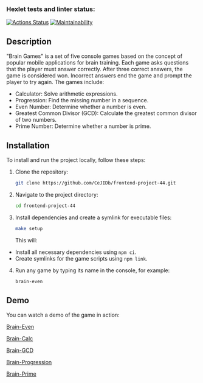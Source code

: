 ### Hexlet tests and linter status:

[![Actions Status](https://github.com/CeJIDb/frontend-project-44/actions/workflows/hexlet-check.yml/badge.svg)](https://github.com/CeJIDb/frontend-project-44/actions)
[![Maintainability](https://api.codeclimate.com/v1/badges/76f61ba8e2ba0dfc44d0/maintainability)](https://codeclimate.com/github/CeJIDb/frontend-project-44/maintainability)

## Description

"Brain Games" is a set of five console games based on the concept of popular mobile applications for brain training. Each game asks questions that the player must answer correctly. After three correct answers, the game is considered won. Incorrect answers end the game and prompt the player to try again. The games include:

- Calculator: Solve arithmetic expressions.
- Progression: Find the missing number in a sequence.
- Even Number: Determine whether a number is even.
- Greatest Common Divisor (GCD): Calculate the greatest common divisor of two numbers.
- Prime Number: Determine whether a number is prime.

## Installation

To install and run the project locally, follow these steps:

1. Clone the repository:
   ```bash
   git clone https://github.com/CeJIDb/frontend-project-44.git
   ```
2. Navigate to the project directory:
   ```bash
   cd frontend-project-44
   ```
3. Install dependencies and create a symlink for executable files:
   ```bash
   make setup
   ```
   This will:

- Install all necessary dependencies using `npm ci`.
- Create symlinks for the game scripts using `npm link`.

4. Run any game by typing its name in the console, for example:
   ```bash
   brain-even
   ```

## Demo

You can watch a demo of the game in action:

[Brain-Even](https://asciinema.org/a/GRkARY2MXdIeCE8PyvVHtSglH)

[Brain-Calc](https://asciinema.org/a/rfLuK4H2gzEeMOgadxTewnLPx)

[Brain-GCD](https://asciinema.org/a/igHd60skGMvgFO5PZ6i7ZcvG7)

[Brain-Progression](https://asciinema.org/a/JkiMrjGSesRa2vTlmdbCgBCkI)

[Brain-Prime](https://asciinema.org/a/LqGY4Q9U2GY1JIG5gUGC8WyYC)
